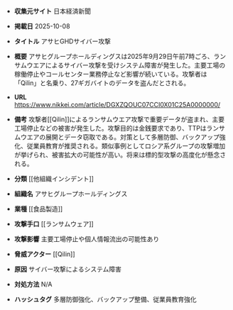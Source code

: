 - **収集元サイト**
日本経済新聞

- **掲載日**
2025-10-08

- **タイトル**
アサヒGHDサイバー攻撃

- **概要**
アサヒグループホールディングスは2025年9月29日午前7時ごろ、ランサムウエアによるサイバー攻撃を受けシステム障害が発生した。主要工場の稼働停止やコールセンター業務停止など影響が続いている。攻撃者は「Qilin」と名乗り、27ギガバイトのデータを盗んだとされる。

- **URL**
https://www.nikkei.com/article/DGXZQOUC07CCI0X01C25A0000000/

- **備考**
攻撃者[[Qilin]]によるランサムウエア攻撃で重要データが盗まれ、主要工場停止などの被害が発生した。攻撃目的は金銭要求であり、TTPはランサムウエアの展開とデータ窃取である。対策として多層防御、バックアップ強化、従業員教育が推奨される。類似事例としてロシア系グループの攻撃増加が挙げられ、被害拡大の可能性が高い。将来は標的型攻撃の高度化が懸念される。

- **分類**
[[他組織インシデント]]

- **組織名**
アサヒグループホールディングス

- **業種**
[[食品製造]]

- **攻撃手口**
[[ランサムウェア]]

- **攻撃影響**
主要工場停止や個人情報流出の可能性あり

- **脅威アクター**
[[Qilin]]

- **原因**
サイバー攻撃によるシステム障害

- **対処方法**
N/A

- **ハッシュタグ**
多層防御強化、バックアップ整備、従業員教育強化
